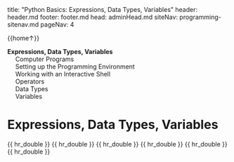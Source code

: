 <frontmatter>
title: "Python Basics: Expressions, Data Types, Variables"
header: header.md
footer: footer.md
head: adminHead.md
siteNav: programming-sitenav.md
pageNav: 4
</frontmatter>

<div class="website-content" id="main">
<div id="toc">

{{home↑}}
* [**Expressions, Data Types, Variables**](#expressions-data-types-variables)
  * [Computer Programs](#computer-programs)
  * [Setting up the Programming Environment](#setting-up-the-programming-environment)
  * [Working with an Interactive Shell](#working-with-an-interactive-shell)
  * [Operators](#operators)
  * [Data Types](#data-types)
  * [Variables](#variables)
  
</div>
<div id="main">

# Expressions, Data Types, Variables

<include src="../programs/text.md" />{{ hr_double }}
<include src="../environment/text.md" />{{ hr_double }}
<include src="../shell/text.md" />{{ hr_double }}
<include src="../operators/text.md" />{{ hr_double }}
<include src="../types/text.md" />{{ hr_double }}
<include src="../variables/text.md" />{{ hr_double }}

</div>
</div>